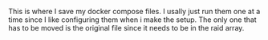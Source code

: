 This is where I save my docker compose files. I usally just run them one at a time since I like configuring them when i make the setup.
The only one that has to be moved is the original file since it needs to be in the raid array.
